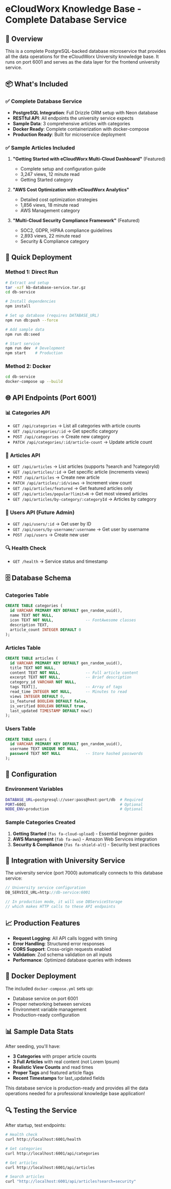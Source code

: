 # eCloudWorx Knowledge Base - Complete Database Service

## 🎯 Overview

This is a complete PostgreSQL-backed database microservice that provides all the data operations for the eCloudWorx University knowledge base. It runs on port 6001 and serves as the data layer for the frontend university service.

## 📦 What's Included

### ✅ **Complete Database Service**
- **PostgreSQL Integration**: Full Drizzle ORM setup with Neon database
- **RESTful API**: All endpoints the university service expects
- **Sample Data**: 3 comprehensive articles with categories
- **Docker Ready**: Complete containerization with docker-compose
- **Production Ready**: Built for microservice deployment

### ✅ **Sample Articles Included**
1. **"Getting Started with eCloudWorx Multi-Cloud Dashboard"** (Featured)
   - Complete setup and configuration guide
   - 3,247 views, 12 minute read
   - Getting Started category

2. **"AWS Cost Optimization with eCloudWorx Analytics"**
   - Detailed cost optimization strategies
   - 1,856 views, 18 minute read  
   - AWS Management category

3. **"Multi-Cloud Security Compliance Framework"** (Featured)
   - SOC2, GDPR, HIPAA compliance guidelines
   - 2,893 views, 22 minute read
   - Security & Compliance category

## 🚀 Quick Deployment

### Method 1: Direct Run
```bash
# Extract and setup
tar -xzf kb-database-service.tar.gz
cd db-service

# Install dependencies
npm install

# Set up database (requires DATABASE_URL)
npm run db:push --force

# Add sample data
npm run db:seed

# Start service
npm run dev  # Development
npm start    # Production
```

### Method 2: Docker
```bash
cd db-service
docker-compose up --build
```

## 🌐 API Endpoints (Port 6001)

### 📊 **Categories API**
- `GET /api/categories` → List all categories with article counts
- `GET /api/categories/:id` → Get specific category
- `POST /api/categories` → Create new category
- `PATCH /api/categories/:id/article-count` → Update article count

### 📄 **Articles API**
- `GET /api/articles` → List articles (supports ?search and ?categoryId)
- `GET /api/articles/:id` → Get specific article (increments views)
- `POST /api/articles` → Create new article
- `PATCH /api/articles/:id/views` → Increment view count
- `GET /api/articles/featured` → Get featured articles only
- `GET /api/articles/popular?limit=N` → Get most viewed articles
- `GET /api/articles/by-category/:categoryId` → Articles by category

### 👤 **Users API** (Future Admin)
- `GET /api/users/:id` → Get user by ID
- `GET /api/users/by-username/:username` → Get user by username
- `POST /api/users` → Create new user

### 🔍 **Health Check**
- `GET /health` → Service status and timestamp

## 🗄️ Database Schema

### Categories Table
```sql
CREATE TABLE categories (
  id VARCHAR PRIMARY KEY DEFAULT gen_random_uuid(),
  name TEXT NOT NULL,
  icon TEXT NOT NULL,              -- FontAwesome classes
  description TEXT,
  article_count INTEGER DEFAULT 0
);
```

### Articles Table  
```sql
CREATE TABLE articles (
  id VARCHAR PRIMARY KEY DEFAULT gen_random_uuid(),
  title TEXT NOT NULL,
  content TEXT NOT NULL,           -- Full article content
  excerpt TEXT NOT NULL,           -- Brief description  
  category_id VARCHAR NOT NULL,
  tags TEXT[],                     -- Array of tags
  read_time INTEGER NOT NULL,      -- Minutes to read
  views INTEGER DEFAULT 0,
  is_featured BOOLEAN DEFAULT false,
  is_verified BOOLEAN DEFAULT true,
  last_updated TIMESTAMP DEFAULT now()
);
```

### Users Table
```sql
CREATE TABLE users (
  id VARCHAR PRIMARY KEY DEFAULT gen_random_uuid(),
  username TEXT UNIQUE NOT NULL,
  password TEXT NOT NULL           -- Store hashed passwords
);
```

## 🔧 Configuration

### Environment Variables
```bash
DATABASE_URL=postgresql://user:pass@host:port/db  # Required
PORT=6001                                         # Optional
NODE_ENV=production                               # Optional
```

### Sample Categories Created
1. **Getting Started** (`fas fa-cloud-upload`) - Essential beginner guides
2. **AWS Management** (`fab fa-aws`) - Amazon Web Services integration  
3. **Security & Compliance** (`fas fa-shield-alt`) - Security best practices

## 🔌 Integration with University Service

The university service (port 7000) automatically connects to this database service:

```typescript
// University service configuration
DB_SERVICE_URL=http://db-service:6001

// In production mode, it will use DBServiceStorage
// which makes HTTP calls to these API endpoints
```

## 📈 Production Features

- **Request Logging**: All API calls logged with timing
- **Error Handling**: Structured error responses
- **CORS Support**: Cross-origin requests enabled
- **Validation**: Zod schema validation on all inputs
- **Performance**: Optimized database queries with indexes

## 🐳 Docker Deployment

The included `docker-compose.yml` sets up:
- Database service on port 6001
- Proper networking between services
- Environment variable management
- Production-ready configuration

## 📊 Sample Data Stats

After seeding, you'll have:
- **3 Categories** with proper article counts
- **3 Full Articles** with real content (not Lorem Ipsum)  
- **Realistic View Counts** and read times
- **Proper Tags** and featured article flags
- **Recent Timestamps** for last_updated fields

This database service is production-ready and provides all the data operations needed for a professional knowledge base application!

## 🔍 Testing the Service

After startup, test endpoints:
```bash
# Health check
curl http://localhost:6001/health

# Get categories  
curl http://localhost:6001/api/categories

# Get articles
curl http://localhost:6001/api/articles

# Search articles
curl "http://localhost:6001/api/articles?search=security"
```